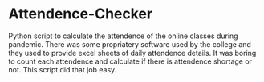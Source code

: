 # Attendence-Checker
Python script to calculate the attendence of the online classes during pandemic. There was some propriatery software used by the college and they used to provide excel sheets of daily attendence details. It was boring to count each attendence and calculate if there is attendence shortage or not. This script did that job easy. 
